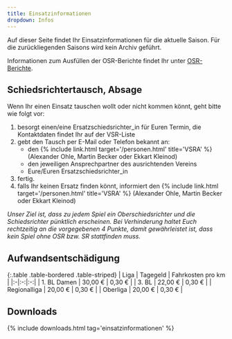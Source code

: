 ```yaml
---
title: Einsatzinformationen
dropdown: Infos
---
```


Auf dieser Seite findet Ihr Einsatzinformationen für die aktuelle Saison. Für die zurückliegenden Saisons wird kein Archiv geführt.

Informationen zum Ausfüllen der OSR-Berichte findet Ihr unter [OSR-Berichte](osr-berichte.html).


## Schiedsrichtertausch, Absage

Wenn Ihr einen Einsatz tauschen wollt oder nicht kommen könnt, geht bitte wie folgt vor:

1. besorgt einen/eine Ersatzschiedsrichter_in für Euren Termin, die Kontaktdaten findet Ihr auf der VSR-Liste
2. gebt den Tausch per E-Mail oder Telefon bekannt an:
	- den {% include link.html target='/personen.html' title='VSRA' %} (Alexander Ohle, Martin Becker oder Ekkart Kleinod)
	- den jeweiligen Ansprechpartner des ausrichtenden Vereins
	- Eure/Euren Ersatzschiedsrichter_in
3. fertig.
4. falls Ihr keinen Ersatz finden könnt, informiert den {% include link.html target='/personen.html' title='VSRA' %} (Alexander Ohle, Martin Becker oder Ekkart Kleinod)

*Unser Ziel ist, dass zu jedem Spiel ein Oberschiedsrichter und die Schiedsrichter pünktlich erscheinen. Bei Verhinderung haltet Euch rechtzeitig an die vorgegebenen 4 Punkte, damit gewährleistet ist, dass kein Spiel ohne OSR bzw. SR stattfinden muss.*


## Aufwandsentschädigung

{:.table .table-bordered .table-striped}
| Liga | Tagegeld | Fahrkosten pro km |
|:-|:-:|:-:|
| 1. BL Damen | 30,00 € | 0,30 € |
| 3. BL | 22,00 € | 0,30 € |
| Regionalliga | 20,00 € | 0,30 € |
| Oberliga | 20,00 € | 0,30 € |


## Downloads

{% include downloads.html tag='einsatzinformationen' %}
